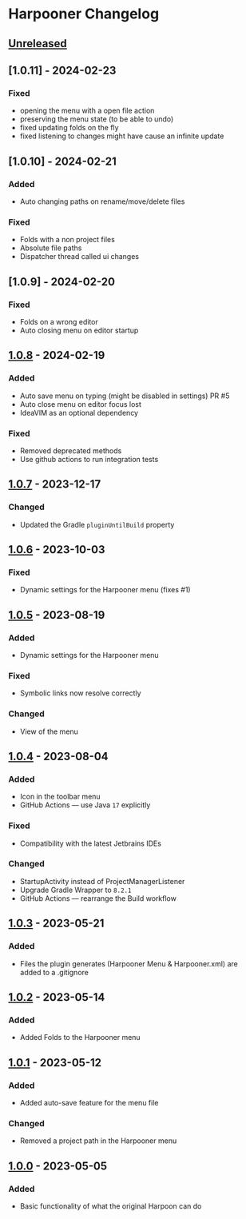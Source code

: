<!-- Keep a Changelog guide -> https://keepachangelog.com -->

# Harpooner Changelog

## [Unreleased]

## [1.0.11] - 2024-02-23

### Fixed

- opening the menu with a open file action
- preserving the menu state (to be able to undo)
- fixed updating folds on the fly
- fixed listening to changes might have cause an infinite update

## [1.0.10] - 2024-02-21

### Added

- Auto changing paths on rename/move/delete files

### Fixed

- Folds with a non project files
- Absolute file paths
- Dispatcher thread called ui changes

## [1.0.9] - 2024-02-20

### Fixed

- Folds on a wrong editor
- Auto closing menu on editor startup

## [1.0.8] - 2024-02-19

### Added

- Auto save menu on typing (might be disabled in settings) PR #5
- Auto close menu on editor focus lost
- IdeaVIM as an optional dependency

### Fixed

- Removed deprecated methods
- Use github actions to run integration tests

## [1.0.7] - 2023-12-17

### Changed

- Updated the Gradle `pluginUntilBuild` property

## [1.0.6] - 2023-10-03

### Fixed

- Dynamic settings for the Harpooner menu (fixes #1)

## [1.0.5] - 2023-08-19

### Added

- Dynamic settings for the Harpooner menu

### Fixed

- Symbolic links now resolve correctly

### Changed

- View of the menu

## [1.0.4] - 2023-08-04

### Added

- Icon in the toolbar menu
- GitHub Actions — use Java `17` explicitly

### Fixed

- Compatibility with the latest Jetbrains IDEs

### Changed

- StartupActivity instead of ProjectManagerListener
- Upgrade Gradle Wrapper to `8.2.1`
- GitHub Actions — rearrange the Build workflow

## [1.0.3] - 2023-05-21

### Added

- Files the plugin generates (Harpooner Menu & Harpooner.xml) are added to a .gitignore

## [1.0.2] - 2023-05-14

### Added

- Added Folds to the Harpooner menu

## [1.0.1] - 2023-05-12

### Added

- Added auto-save feature for the menu file

### Changed

- Removed a project path in the Harpooner menu

## [1.0.0] - 2023-05-05

### Added

- Basic functionality of what the original Harpoon can do

[Unreleased]: https://github.com/erotourtes/Harpooner/compare/v1.0.8...HEAD

[1.0.8]: https://github.com/erotourtes/Harpooner/compare/v1.0.7...v1.0.8

[1.0.7]: https://github.com/erotourtes/Harpooner/compare/v1.0.6...v1.0.7

[1.0.6]: https://github.com/erotourtes/Harpooner/compare/v1.0.5...v1.0.6

[1.0.5]: https://github.com/erotourtes/Harpooner/compare/v1.0.4...v1.0.5

[1.0.4]: https://github.com/erotourtes/Harpooner/compare/v1.0.3...v1.0.4

[1.0.3]: https://github.com/erotourtes/Harpooner/compare/v1.0.2...v1.0.3

[1.0.2]: https://github.com/erotourtes/Harpooner/compare/v1.0.1...v1.0.2

[1.0.1]: https://github.com/erotourtes/Harpooner/compare/v1.0.0...v1.0.1

[1.0.0]: https://github.com/erotourtes/Harpooner/commits/v1.0.0
